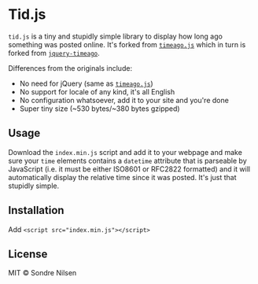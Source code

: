 # Tid.js

`tid.js` is a tiny and stupidly simple library to display how long ago something
was posted online. It's forked from [`timeago.js`][timeago] which in turn is
forked from [`jquery-timeago`][jquery-timeago].

Differences from the originals include:

- No need for jQuery (same as [`timeago.js`][timeago])
- No support for locale of any kind, it's all English
- No configuration whatsoever, add it to your site and you're done
- Super tiny size (~530 bytes/~380 bytes gzipped)

## Usage

Download the `index.min.js` script and add it to your webpage and make sure your
`time` elements contains a `datetime` attribute that is parseable by JavaScript
(i.e. it must be either ISO8601 or RFC2822 formatted) and it will automatically
display the relative time since it was posted. It's just that stupidly simple.

## Installation

Add `<script src="index.min.js"></script>`

## License
MIT © Sondre Nilsen

[timeago]: https://github.com/hustcc/timeago.js
[jquery-timeago]: https://github.com/rmm5t/jquery-timeago
